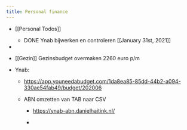 ```yaml
---
title: Personal finance
---
```


- [[Personal Todos]]
	 - DONE Ynab bijwerken en controleren [[January 31st, 2021]]  

- 

- [[Gezin]] Gezinsbudget overmaken 2260 euro p/m 

- Ynab:
	 - https://app.youneedabudget.com/1da8ea85-85dd-44b2-a094-330ae54fab49/budget/202006

	 - ABN omzetten van TAB naar CSV
		 - https://ynab-abn.danielhaitink.nl/

		 - 
